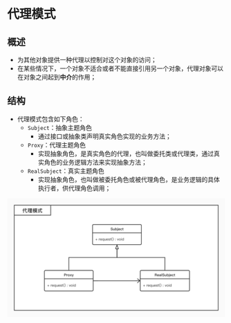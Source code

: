 # 代理模式

## 概述

* 为其他对象提供一种代理以控制对这个对象的访问；
* 在某些情况下，一个对象不适合或者不能直接引用另一个对象，代理对象可以在对象之间起到**中介**的作用；

## 结构

* 代理模式包含如下角色：
	* `Subject`：抽象主题角色
		* 通过接口或抽象类声明真实角色实现的业务方法； 
	* `Proxy`：代理主题角色
		* 实现抽象角色，是真实角色的代理，也叫做委托类或代理类，通过真实角色的业务逻辑方法来实现抽象方法； 
	* `RealSubject`：真实主题角色 
		* 实现抽象角色，也叫做被委托角色或被代理角色，是业务逻辑的具体执行者，供代理角色调用；

![](./img/proxy.jpg)